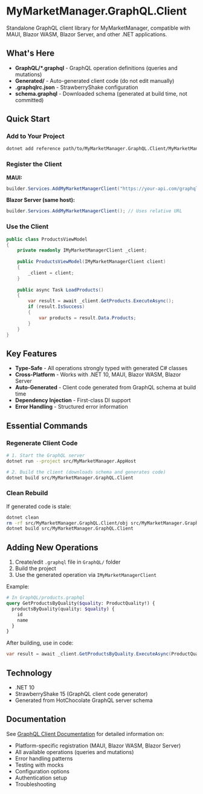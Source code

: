 # MyMarketManager.GraphQL.Client

Standalone GraphQL client library for MyMarketManager, compatible with MAUI, Blazor WASM, Blazor Server, and other .NET applications.

## What's Here

- **GraphQL/*.graphql** - GraphQL operation definitions (queries and mutations)
- **Generated/** - Auto-generated client code (do not edit manually)
- **.graphqlrc.json** - StrawberryShake configuration
- **schema.graphql** - Downloaded schema (generated at build time, not committed)

## Quick Start

### Add to Your Project

```bash
dotnet add reference path/to/MyMarketManager.GraphQL.Client/MyMarketManager.GraphQL.Client.csproj
```

### Register the Client

**MAUI:**
```csharp
builder.Services.AddMyMarketManagerClient("https://your-api.com/graphql");
```

**Blazor Server (same host):**
```csharp
builder.Services.AddMyMarketManagerClient(); // Uses relative URL
```

### Use the Client

```csharp
public class ProductsViewModel
{
    private readonly IMyMarketManagerClient _client;
    
    public ProductsViewModel(IMyMarketManagerClient client)
    {
        _client = client;
    }
    
    public async Task LoadProducts()
    {
        var result = await _client.GetProducts.ExecuteAsync();
        if (result.IsSuccess)
        {
            var products = result.Data.Products;
        }
    }
}
```

## Key Features

- **Type-Safe** - All operations strongly typed with generated C# classes
- **Cross-Platform** - Works with .NET 10, MAUI, Blazor WASM, Blazor Server
- **Auto-Generated** - Client code generated from GraphQL schema at build time
- **Dependency Injection** - First-class DI support
- **Error Handling** - Structured error information

## Essential Commands

### Regenerate Client Code

```bash
# 1. Start the GraphQL server
dotnet run --project src/MyMarketManager.AppHost

# 2. Build the client (downloads schema and generates code)
dotnet build src/MyMarketManager.GraphQL.Client
```

### Clean Rebuild

If generated code is stale:

```bash
dotnet clean
rm -rf src/MyMarketManager.GraphQL.Client/obj src/MyMarketManager.GraphQL.Client/bin
dotnet build src/MyMarketManager.GraphQL.Client
```

## Adding New Operations

1. Create/edit `.graphql` file in `GraphQL/` folder
2. Build the project
3. Use the generated operation via `IMyMarketManagerClient`

Example:

```graphql
# In GraphQL/products.graphql
query GetProductsByQuality($quality: ProductQuality!) {
  productsByQuality(quality: $quality) {
    id
    name
  }
}
```

After building, use in code:

```csharp
var result = await _client.GetProductsByQuality.ExecuteAsync(ProductQuality.Excellent);
```

## Technology

- .NET 10
- StrawberryShake 15 (GraphQL client code generator)
- Generated from HotChocolate GraphQL server schema

## Documentation

See [GraphQL Client Documentation](../../docs/graphql-client.md) for detailed information on:
- Platform-specific registration (MAUI, Blazor WASM, Blazor Server)
- All available operations (queries and mutations)
- Error handling patterns
- Testing with mocks
- Configuration options
- Authentication setup
- Troubleshooting

